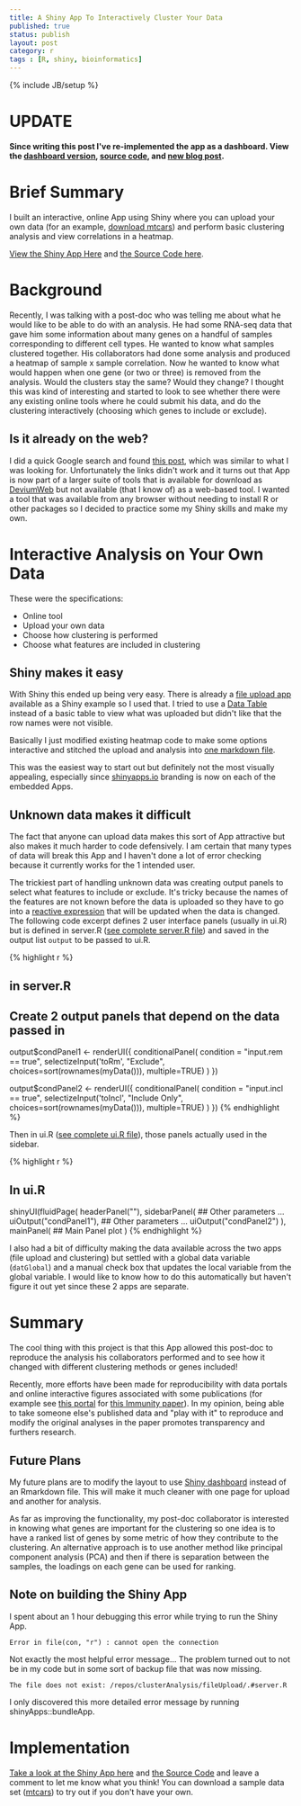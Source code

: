 ```yaml
---
title: A Shiny App To Interactively Cluster Your Data
published: true
status: publish
layout: post
category: r
tags : [R, shiny, bioinformatics]
---
```

{% include JB/setup %}

# UPDATE
**Since writing this post I've re-implemented the app as a dashboard.  View the [dashboard version](https://sparsedata.shinyapps.io/SparseData-Cluster),  [source code](https://github.com/sparsedata/cluster-analysis), and [new blog post](http://stefanavey.github.io/r/2015/07/29/A-Dashboard-Implementation-Of-Clustering-App).**

# Brief Summary

I built an interactive, online App using Shiny where you can upload your own data (for an example, [download mtcars](https://gallery.shinyapps.io/066-upload-file/_w_7e163e33/mtcars.csv)) and perform basic clustering analysis and view correlations in a heatmap.

[View the Shiny App Here](https://avey.shinyapps.io/cluster-analysis/) and [the Source Code here](https://github.com/stefanavey/cluster-analysis).

# Background

Recently, I was talking with a post-doc who was telling me about what he
would like to be able to do with an analysis.
He had some RNA-seq data that gave him some information about many genes on a
handful of samples corresponding to different cell types.  He wanted to know
what samples clustered together. His collaborators had done some analysis and
produced a heatmap of sample x sample correlation. Now he wanted to know what
would happen when one gene (or two or three) is removed from the analysis.
Would the clusters stay the same? Would they change?
I thought this was kind of interesting and started to look to see whether
there were any existing online tools where he could submit his data, and do the
clustering interactively (choosing which genes to include or exclude).

## Is it already on the web?

I did a quick Google search and found [this post](https://imdevsoftware.wordpress.com/2013/07/07/interactive-heatmaps-and-dendrograms-a-shiny-app/), which was similar to what I was looking for. Unfortunately the links didn't work and it turns out that App is now part of a larger suite of tools that is available for download as [DeviumWeb](https://github.com/dgrapov/DeviumWeb) but not available (that I know of) as a web-based tool. I wanted a tool that was available from any browser without needing to install R or other packages so I decided to practice some my Shiny skills and make my own.

# Interactive Analysis on Your Own Data

These were the specifications:

* Online tool
* Upload your own data
* Choose how clustering is performed
* Choose what features are included in clustering

## Shiny makes it easy

With Shiny this ended up being very easy. There is already a [file upload app](http://shiny.rstudio.com/gallery/upload-file.html) available as a Shiny example so I used that. I tried to use a [Data Table](http://shiny.rstudio.com/gallery/basic-datatable.html) instead of a basic table to view what was uploaded but didn't like that the row names were not visible.

Basically I just modified existing heatmap code to make some options interactive and stitched the upload and analysis into [one markdown file](https://github.com/stefanavey/cluster-analysis/blob/master/mainPage.Rmd).

This was the easiest way to start out but definitely not the most visually appealing, especially since [shinyapps.io](https://www.shinyapps.io) branding is now on each of the embedded Apps.

## Unknown data makes it difficult

The fact that anyone can upload data makes this sort of App attractive but also makes it much harder to code defensively. I am certain that many types of data will break this App and I haven't done a lot of error checking because it currently works for the 1 intended user.

The trickiest part of handling unknown data was creating output panels to select what features to include or exclude. It's tricky because the names of the features are not known before the data is uploaded so they have to go into a [reactive expression](http://shiny.rstudio.com/articles/reactivity-overview.html) that will be updated when the data is changed. The following code excerpt defines 2 user interface panels (usually in ui.R) but is defined in server.R ([see complete server.R file](https://github.com/stefanavey/cluster-analysis/blob/master/clustering/server.R)) and saved in the output list `output` to be passed to ui.R.


{% highlight r %}
## in server.R
## Create 2 output panels that depend on the data passed in
output$condPanel1 <- renderUI({
  conditionalPanel(
    condition = "input.rem == true",
    selectizeInput('toRm', "Exclude",
                   choices=sort(rownames(myData())),
                   multiple=TRUE)
  )
})

output$condPanel2 <- renderUI({
  conditionalPanel(
    condition = "input.incl == true",
    selectizeInput('toIncl', "Include Only",
                   choices=sort(rownames(myData())),
                   multiple=TRUE)
  )
})
{% endhighlight %}

Then in ui.R ([see complete ui.R file](https://github.com/stefanavey/cluster-analysis/blob/master/clustering/ui.R)), those panels actually used in the sidebar.


{% highlight r %}
## In ui.R
shinyUI(fluidPage(
  headerPanel(""),
  sidebarPanel(
    ## Other parameters ...
    uiOutput("condPanel1"),
    ## Other parameters ...
    uiOutput("condPanel2")
  ),
  mainPanel(
    ## Main Panel plot
  )
{% endhighlight %}

I also had a bit of difficulty making the data available across the two apps (file upload and clustering) but settled with a global data variable (`datGlobal`) and a manual check box that updates the local variable from the global variable. I would like to know how to do this automatically but haven't figure it out yet since these 2 apps are separate.

# Summary

The cool thing with this project is that this App allowed this post-doc to reproduce the analysis his collaborators performed and to see how it changed with different clustering methods or genes included!

Recently, more efforts have been made for reproducibility with data portals and online interactive figures associated with some publications (for example see [this portal](http://www.interactivefigures.com/dm3/vaccine-paper/vaccine-landing.gsp) for [this Immunity paper](http://dx.doi.org/10.1016/j.immuni.2012.12.008)). In my opinion, being able to take someone else's published data and "play with it" to reproduce and modify the original analyses in the paper promotes transparency and furthers research.

## Future Plans

My future plans are to modify the layout to use [Shiny dashboard](http://rstudio.github.io/shinydashboard/) instead of an Rmarkdown file. This will make it much cleaner with one page for upload and another for analysis.

As far as improving the functionality, my post-doc collaborator is interested in knowing what genes are important for the clustering so one idea is to have a ranked list of genes by some metric of how they contribute to the clustering.
An alternative approach is to use another method like principal component analysis (PCA) and then if there is separation between the samples, the loadings on each gene can be used for ranking.

## Note on building the Shiny App
I spent about an 1 hour debugging this error while trying to run the Shiny App.

    Error in file(con, "r") : cannot open the connection

Not exactly the most helpful error message... The problem turned out to not be in my code but in some sort of backup file that was now missing.

    The file does not exist: /repos/clusterAnalysis/fileUpload/.#server.R

I only discovered this more detailed error message by running shinyApps::bundleApp.

# Implementation

[Take a look at the Shiny App here](https://avey.shinyapps.io/cluster-analysis/) and [the Source Code](https://github.com/stefanavey/cluster-analysis) and leave a comment to let me know what you think! You can download a sample data set ([mtcars](https://gallery.shinyapps.io/066-upload-file/_w_7e163e33/mtcars.csv)) to try out if you don't have your own.
